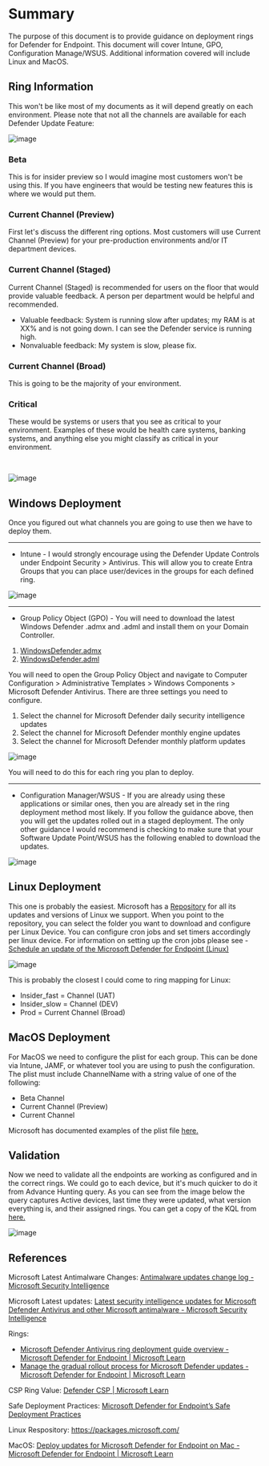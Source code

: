 # Summary

The purpose of this document is to provide guidance on deployment rings for Defender for Endpoint. This document will cover Intune, GPO, Configuration Manage/WSUS. Additional information covered will include Linux and MacOS.

## Ring Information

This won't be like most of my documents as it will depend greatly on each environment. Please note that not all the channels are available for each Defender Update Feature:

![image](https://github.com/user-attachments/assets/fdb14407-5ed5-49d9-bd28-4e684ec23c0d)

### Beta
This is for insider preview so I would imagine most customers won't be using this. If you have engineers that would be testing new features this is where we would put them.

### Current Channel (Preview)
First let's discuss the different ring options. Most customers will use Current Channel (Preview) for your pre-production environments and/or IT department devices. 

### Current Channel (Staged)
Current Channel (Staged) is recommended for users on the floor that would provide valuable feedback. A person per department would be helpful and recommended.

* Valuable feedback: System is running slow after updates; my RAM is at XX% and is not going down. I can see the Defender service is running high.
* Nonvaluable feedback: My system is slow, please fix.

### Current Channel (Broad)
This is going to be the majority of your environment.

### Critical
These would be systems or users that you see as critical to your environment. Examples of these would be health care systems, banking systems, and anything else you might classify as critical in your environment.

<BR>

![image](https://github.com/user-attachments/assets/e9c741d5-b17d-4759-bc7f-8ca4b4041e10)

## Windows Deployment
Once you figured out what channels you are going to use then we have to deploy them.

***

* Intune - I would strongly encourage using the Defender Update Controls under Endpoint Security > Antivirus. This will allow you to create Entra Groups that you can place user/devices in the groups for each defined ring. 

![image](https://github.com/user-attachments/assets/af30da04-aee4-4737-ae0e-b0e450347377)


***

* Group Policy Object (GPO) - You will need to download the latest Windows Defender .admx and .adml and install them on your Domain Controller.

1. [WindowsDefender.admx](https://github.com/microsoft/defender-updatecontrols/blob/main/WindowsDefender.admx)
2. [WindowsDefender.adml](https://github.com/microsoft/defender-updatecontrols/blob/main/WindowsDefender.adml)

You will need to open the Group Policy Object and navigate to Computer Configuration > Administrative Templates > Windows Components > Microsoft Defender Antivirus. There are three settings you need to configure.

1. Select the channel for Microsoft Defender daily security intelligence updates
2. Select the channel for Microsoft Defender monthly engine updates
3. Select the channel for Microsoft Defender monthly platform updates

![image](https://github.com/user-attachments/assets/9873728c-452c-437e-8b7c-3ed0d1ea73ce)

You will need to do this for each ring you plan to deploy.

***

* Configuration Manager/WSUS - If you are already using these applications or similar ones, then you are already set in the ring deployment method most likely. If you follow the guidance above, then you will get the updates rolled out in a staged deployment. The only other guidance I would recommend is checking to make sure that your Software Update Point/WSUS has the following enabled to download the updates.

![image](https://github.com/user-attachments/assets/f5134df3-c628-4b6d-ba1a-275f6ab9b9ea)

## Linux Deployment

This one is probably the easiest. Microsoft has a [Repository](https://packages.microsoft.com/) for all its updates and versions of Linux we support. When you point to the repository, you can select the folder you want to download and configure per Linux Device. You can configure cron jobs and set timers accordingly per linux device. For information on setting up the cron jobs please see - [Schedule an update of the Microsoft Defender for Endpoint (Linux)](https://learn.microsoft.com/en-us/defender-endpoint/linux-update-mde-linux#for-those-who-use-ansible-chef-or-puppet)

![image](https://github.com/user-attachments/assets/825ace94-3ed6-4dc8-940d-3afe3b4c50f2)

This is probably the closest I could come to ring mapping for Linux:
* Insider_fast = Channel (UAT)
* Insider_slow = Channel (DEV)
* Prod = Current Channel (Broad)

## MacOS Deployment

For MacOS we need to configure the plist for each group. This can be done via Intune, JAMF, or whatever tool you are using to push the configuration.
The plist must include ChannelName with a string value of one of the following:

* Beta Channel
* Current Channel (Preview)
* Current Channel

Microsoft has documented examples of the plist file [here.](https://learn.microsoft.com/en-us/defender-endpoint/mac-updates#jamf-pro)

## Validation

Now we need to validate all the endpoints are working as configured and in the correct rings. We could go to each device, but it's much quicker to do it from Advance Hunting query. As you can see from the image below the query captures Active devices, last time they were updated, what version everything is, and their assigned rings. You can get a copy of the KQL from [here.](https://github.com/mattnovitsch/M365/blob/main/KQL/MDE/DeviceInventory.txt)

![image](https://github.com/user-attachments/assets/d9020a6e-fa23-46ce-8304-a190fc0873c8)


## References
Microsoft Latest Antimalware Changes: [Antimalware updates change log - Microsoft Security Intelligence](https://www.microsoft.com/en-us/wdsi/definitions/antimalware-definition-release-notes)

Microsoft Latest updates: [Latest security intelligence updates for Microsoft Defender Antivirus and other Microsoft antimalware - Microsoft Security Intelligence](https://www.microsoft.com/en-us/wdsi/defenderupdates)

Rings:
* [Microsoft Defender Antivirus ring deployment guide overview - Microsoft Defender for Endpoint | Microsoft Learn](https://learn.microsoft.com/en-us/defender-endpoint/microsoft-defender-antivirus-ring-deployment)
* [Manage the gradual rollout process for Microsoft Defender updates - Microsoft Defender for Endpoint | Microsoft Learn](https://learn.microsoft.com/en-us/defender-endpoint/manage-gradual-rollout#update-channels-for-monthly-updates)

CSP Ring Value: [Defender CSP | Microsoft Learn](https://learn.microsoft.com/en-us/windows/client-management/mdm/defender-csp#configurationplatformupdateschannel)

Safe Deployment Practices: 
[Microsoft Defender for Endpoint’s Safe Deployment Practices](https://techcommunity.microsoft.com/t5/microsoft-defender-for-endpoint/microsoft-defender-for-endpoint-s-safe-deployment-practices/ba-p/4220342)

Linux Respository: https://packages.microsoft.com/

MacOS: [Deploy updates for Microsoft Defender for Endpoint on Mac - Microsoft Defender for Endpoint | Microsoft Learn](https://learn.microsoft.com/en-us/defender-endpoint/mac-updates#set-preferences-for-microsoft-autoupdate)
